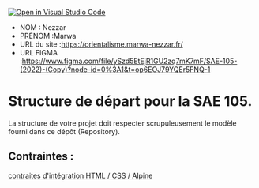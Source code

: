 [![Open in Visual Studio Code](https://classroom.github.com/assets/open-in-vscode-c66648af7eb3fe8bc4f294546bfd86ef473780cde1dea487d3c4ff354943c9ae.svg)](https://classroom.github.com/online_ide?assignment_repo_id=9708324&assignment_repo_type=AssignmentRepo)
- NOM : Nezzar
- PRÉNOM :Marwa
- URL du site :https://orientalisme.marwa-nezzar.fr/
- URL FIGMA :https://www.figma.com/file/ySzd5EtEjR1GU2zq7mK7mF/SAE-105-(2022)-(Copy)?node-id=0%3A1&t=op6EOJ79YQEr5FNQ-1

# Structure de départ pour la SAE 105.

La structure de votre projet doit respecter scrupuleusement le modèle fourni dans ce dépôt (Repository).

## Contraintes :
[contraites d'intégration HTML / CSS / Alpine](https://moodle.univ-fcomte.fr/mod/page/view.php?id=645799)
